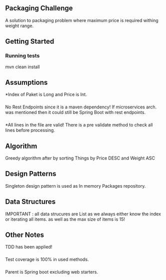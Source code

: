## Packaging Challenge
A solution to packaging problem where maximum price is required withing weight range.

## Getting Started
### Running tests
mvn clean install
## Assumptions
*Index of Paket is Long and Price is Int.
###
No Rest Endpoints since it is a maven dependency! If microservices arch. was mentioned then it could still be Spring Boot with rest endpoints. 
###
*All lines in the file are valid! There is a pre validate method to check all lines before processing.
## Algorithm
Greedy algorithm after by sorting Things by Price DESC and Weight ASC
## Design Patterns
Singleton design pattern is used as In memory Packages repository.
## Data Structures
IMPORTANT : all data strucures are List as we always either know the index or iterating all items. 
as well as the max size of items is 15!
## Other Notes
TDD has been applied!
###
Test coverage is 100% in used methods.
###
Parent is Spring boot excluding web starters.